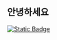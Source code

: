 ## 안녕하세요

<a href="https://minstudy.tistory.com" target="_blank">
  <img alt="Static Badge" src="https://img.shields.io/badge/tistory-blue?logo=tistory&style=for-the-badge">
</a>

<!--
![Minseo's GitHub stats](https://github-readme-stats.vercel.app/api?username=minseo0214&show_icons=true&theme=vue)
**minseo0214/minseo0214** is a ✨ _special_ ✨ repository because its `README.md` (this file) appears on your GitHub profile.

Here are some ideas to get you started:

- 🔭 I’m currently working on ...
- 🌱 I’m currently learning ...
- 👯 I’m looking to collaborate on ...
- 🤔 I’m looking for help with ...
- 💬 Ask me about ...
- 📫 How to reach me: ...
- 😄 Pronouns: ...
- ⚡ Fun fact: ...
-->
